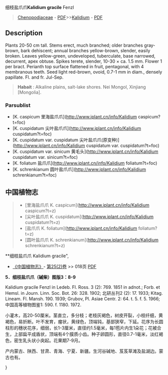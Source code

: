 细枝盐爪爪**Kalidium gracile** Fenzl

> [Chenopodiaceae](http://www.iplant.cn/info/Chenopodiaceae?t=foc) - [PDF](http://www.iplant.cn/foc/pdf/Chenopodiaceae.pdf)>>[Kalidium](http://www.iplant.cn/info/Kalidium?t=foc) - [PDF](http://www.iplant.cn/foc/pdf/Kalidium.pdf)

## Description

Plants 20-50 cm tall. Stems erect, much branched; older branches gray-brown, bark dehiscent; annual branches yellow-brown, slender, easily broken. Leaves yellow-green, undeveloped, tuberculate, base narrowed, decurrent, apex obtuse. Spikes terete, slender, 10-30 × ca. 1.5 mm. Flower 1 per bract. Perianth top surface flattened in fruit, pentagonal, with 4 membranous teeth. Seed light red-brown, ovoid, 0.7-1 mm in diam., densely papillate. Fl. and fr. Jul-Sep.

> **Habait** : 
> Alkaline plains, salt-lake shores. Nei Mongol, Xinjiang [Mongolia].

### Parsublist

* [K.  caspicum  里海盐爪爪](http://www.iplant.cn/info/Kalidium caspicum?t=foc)
* [K.  cuspidatum  尖叶盐爪爪](http://www.iplant.cn/info/Kalidium cuspidatum?t=foc)
* [K.  cuspidatum var. cuspidatum  尖叶盐爪爪(原变种)](http://www.iplant.cn/info/Kalidium cuspidatum var. cuspidatum?t=foc)
* [K.  cuspidatum var. sinicum  黄毛头](http://www.iplant.cn/info/Kalidium cuspidatum var. sinicum?t=foc)
* [K.  foliatum  盐爪爪](http://www.iplant.cn/info/Kalidium foliatum?t=foc)
* [K.  schrenkianum  圆叶盐爪爪](http://www.iplant.cn/info/Kalidium schrenkianum?t=foc)

## 中国植物志

> * [里海盐爪爪  K.  caspicum](http://www.iplant.cn/info/Kalidium caspicum?t=z)
> * [尖叶盐爪爪  K.  cuspidatum](http://www.iplant.cn/info/Kalidium cuspidatum?t=z)
> * [盐爪爪  K.  foliatum](http://www.iplant.cn/info/Kalidium foliatum?t=z)
> * [圆叶盐爪爪  K.  schrenkianum](http://www.iplant.cn/info/Kalidium schrenkianum?t=z)

**细枝盐爪爪 Kalidium gracile",

* [《中国植物志》](http://www.iplant.cn/frps)- [第25(2)卷](http://www.iplant.cn/frps/vol/25(2)) >> 018页 [PDF](http://www.iplant.cn/frps/pdf/25(2)/018a.pdf)

**5．细枝盐爪爪（碱柴）图版3：8-9**

Kalidium gracile Fenzl in Ledeb. Fl. Ross. 3 (2): 769. 1851 in adnot.; Forb. et Hemsl. in Journ. Linn. Soc. Bot. 26: 328. 1902; 北研丛刊2 (2): 17. 1933; Kitag. Lineam. Fl. Mansh. 190. 1939; Grubov, Pl. Asiae Centr. 2: 64. t. 5. f. 5. 1966;中国高等植物图鉴1: 590. f. 1180. 1972.

小灌木，高20-50厘米。茎直立，多分枝；老枝灰褐色，树皮开裂，小枝纤细，黄褐色，易折断。叶不发育，瘤状，黄绿色，顶端钝，基部狭窄，下延。花序为长圆柱形的穗状花序，细弱，长1-3厘米，直径约1.5毫米，每1苞片内生1朵花；花被合生，上部扁平成盾状，顶端有4个膜质小齿。种子卵圆形，直径0.7-1毫米，淡红褐色，密生乳头状小突起。花果期7-9月。

产内蒙古、陕西、甘肃、青海、宁夏、新疆。生河谷碱地、芨芨草滩及盐湖边。蒙古也有。

}